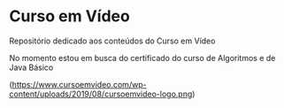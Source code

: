 # Curso em Vídeo
Repositório dedicado aos conteúdos do Curso em Vídeo

No momento estou em busca do certificado do curso de Algoritmos e de Java Básico

(https://www.cursoemvideo.com/wp-content/uploads/2019/08/cursoemvideo-logo.png)
